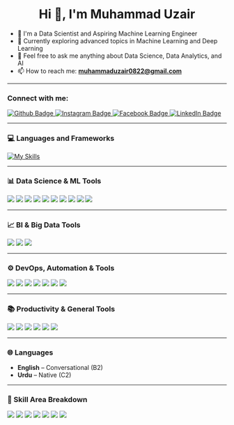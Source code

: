 <h1 align="center">Hi 👋, I'm Muhammad Uzair</h1>

* 🔭 I'm a Data Scientist and Aspiring Machine Learning Engineer
* 🌱 Currently exploring advanced topics in Machine Learning and Deep Learning
* 💬 Feel free to ask me anything about Data Science, Data Analytics, and AI
* 📫 How to reach me: **[muhammaduzair0822@gmail.com](mailto:muhammaduzair0822@gmail.com)**

---

### Connect with me:

<div id="badges">
  <a href="https://github.com/MuhammadUzaires">
    <img src="https://img.shields.io/badge/Github-white?style=for-the-badge&logo=Github&logoColor=black" alt="Github Badge"/>
  </a>
  <a href="https://instagram.com/">
    <img src="https://img.shields.io/badge/Instagram-purple?style=for-the-badge&logo=instagram&logoColor=white" alt="Instagram Badge"/>
  </a>
  <a href="https://facebook.com/">
    <img src="https://img.shields.io/badge/Facebook-blue?style=for-the-badge&logo=facebook&logoColor=white" alt="Facebook Badge"/>
  </a>
  <a href="https://www.linkedin.com/in/muhammad-uzair-666119320/">
    <img src="https://img.shields.io/badge/LinkedIn-blue?style=for-the-badge&logo=linkedin&logoColor=white" alt="LinkedIn Badge"/>
  </a>
</div>

---

### 💻 Languages and Frameworks

[![My Skills](https://skillicons.dev/icons?i=python,java,javascript,html,css,django,fastapi\&perline=6)](https://skillicons.dev)

---

### 📊 Data Science & ML Tools

<div>
  <img src="https://img.shields.io/badge/-Jupyter-F37626?style=for-the-badge&logo=jupyter&logoColor=white"/>
  <img src="https://img.shields.io/badge/-NumPy-013243?style=for-the-badge&logo=numpy&logoColor=white"/>
  <img src="https://img.shields.io/badge/-Pandas-150458?style=for-the-badge&logo=pandas&logoColor=white"/>
  <img src="https://img.shields.io/badge/-Matplotlib-3A77A6?style=for-the-badge&logo=python&logoColor=white"/>
  <img src="https://img.shields.io/badge/-Seaborn-3776AB?style=for-the-badge&logo=python&logoColor=white"/>
  <img src="https://img.shields.io/badge/-Scikit--Learn-F7931E?style=for-the-badge&logo=scikitlearn&logoColor=white"/>
  <img src="https://img.shields.io/badge/-TensorFlow-FF6F00?style=for-the-badge&logo=tensorflow&logoColor=white"/>
  <img src="https://img.shields.io/badge/-PyTorch-EE4C2C?style=for-the-badge&logo=pytorch&logoColor=white"/>
  <img src="https://img.shields.io/badge/-Keras-D00000?style=for-the-badge&logo=keras&logoColor=white"/>
  <img src="https://img.shields.io/badge/-Hugging%20Face-FFD700?style=for-the-badge&logo=huggingface&logoColor=black"/>
</div>

---

### 📈 BI & Big Data Tools

<div>
  <img src="https://img.shields.io/badge/-Power%20BI-F2C811?style=for-the-badge&logo=powerbi&logoColor=black"/>
  <img src="https://img.shields.io/badge/-Tableau-E97627?style=for-the-badge&logo=tableau&logoColor=white"/>
  <img src="https://img.shields.io/badge/-Apache%20Spark-E25A1C?style=for-the-badge&logo=apachespark&logoColor=white"/>
</div>

---

### ⚙️ DevOps, Automation & Tools

<div>
  <img src="https://img.shields.io/badge/-Docker-2496ED?style=for-the-badge&logo=docker&logoColor=white"/>
  <img src="https://img.shields.io/badge/-n8n-1D3557?style=for-the-badge&logo=n8n&logoColor=white"/>
  <img src="https://img.shields.io/badge/-Git-F05032?style=for-the-badge&logo=git&logoColor=white"/>
  <img src="https://img.shields.io/badge/-GitHub-181717?style=for-the-badge&logo=github&logoColor=white"/>
  <img src="https://img.shields.io/badge/-Linux-FCC624?style=for-the-badge&logo=linux&logoColor=black"/>
  <img src="https://img.shields.io/badge/-VS%20Code-007ACC?style=for-the-badge&logo=visualstudiocode&logoColor=white"/>
  <img src="https://img.shields.io/badge/-PyCharm-21D789?style=for-the-badge&logo=pycharm&logoColor=white"/>
</div>

---

### 📚 Productivity & General Tools

<div>
  <img src="https://img.shields.io/badge/-Microsoft%20Word-2B579A?style=for-the-badge&logo=microsoftword&logoColor=white"/>
  <img src="https://img.shields.io/badge/-Excel-217346?style=for-the-badge&logo=microsoftexcel&logoColor=white"/>
  <img src="https://img.shields.io/badge/-PowerPoint-B7472A?style=for-the-badge&logo=microsoftpowerpoint&logoColor=white"/>
  <img src="https://img.shields.io/badge/-Google%20Docs-4285F4?style=for-the-badge&logo=googledocs&logoColor=white"/>
  <img src="https://img.shields.io/badge/-Google%20Sheets-34A853?style=for-the-badge&logo=googlesheets&logoColor=white"/>
  <img src="https://img.shields.io/badge/-Google%20Slides-FBBC05?style=for-the-badge&logo=googleslides&logoColor=white"/>
</div>

---

### 🌐 Languages

* **English** – Conversational (B2)
* **Urdu** – Native (C2)

---

### 🔹 Skill Area Breakdown

<div>
  <img src="https://img.shields.io/badge/Data%20Science-70db70?style=for-the-badge&logo=python&logoColor=white"/>
  <img src="https://img.shields.io/badge/Machine%20Learning-f1c232?style=for-the-badge&logo=python&logoColor=white"/>
  <img src="https://img.shields.io/badge/Deep%20Learning-ff6666?style=for-the-badge&logo=tensorflow&logoColor=white"/>
  <img src="https://img.shields.io/badge/NLP-ff9933?style=for-the-badge&logo=huggingface&logoColor=white"/>
  <img src="https://img.shields.io/badge/Data%20Analytics-ffbf00?style=for-the-badge&logo=tableau&logoColor=white"/>
  <img src="https://img.shields.io/badge/Automation-5e60ce?style=for-the-badge&logo=n8n&logoColor=white"/>
  <img src="https://img.shields.io/badge/DevOps-468faf?style=for-the-badge&logo=docker&logoColor=white"/>
</div>
